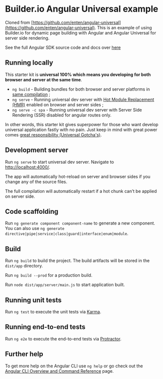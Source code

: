 # Builder.io Angular Universal example

Cloned from [https://github.com/enten/angular-universal](https://github.com/enten/angular-universal).
This is an example of using Builder.io for dynamic page building with Angular and Angular Universal for server side rendering.

See the full Angular SDK source code and docs over [here](/packages/angular)

## Running locally

This starter kit is **universal 100% which means you developing for both browser and server at the same time**.

- `ng build` - Building bundles for both browser and server platforms in [same compilation][webpack-multicompiler-example] ;
- `ng serve` - Running universal dev server with [Hot Module Replacement (HMR)][webpack-concept-hmr] enabled on browser and server sides ;
- `ng serve -c spa` - Running universal dev server with Server Side Rendering (SSR) disabled for angular routes only.

In other words, this starter kit gives superpower for those who want develop universal application fastly with no pain. Just keep in mind with great power comes [great responsibility (Universal Gotcha's)][universal-gotchas].

## Development server

Run `ng serve` to start universal dev server. Navigate to [http://localhost:4000/](http://localhost:4000/).

The app will automatically hot-reload on server and browser sides if you change any of the source files.

The full compilation will automatically restart if a hot chunk can't be applied on server side.

## Code scaffolding

Run `ng generate component component-name` to generate a new component. You can also use `ng generate directive|pipe|service|class|guard|interface|enum|module`.

## Build

Run `ng build` to build the project. The build artifacts will be stored in the `dist/app` directory.

Run `ng build --prod` for a production build.

Run `node dist/app/server/main.js` to start application built.

## Running unit tests

Run `ng test` to execute the unit tests via [Karma](https://karma-runner.github.io).

## Running end-to-end tests

Run `ng e2e` to execute the end-to-end tests via [Protractor](http://www.protractortest.org/).

## Further help

To get more help on the Angular CLI use `ng help` or go check out the [Angular CLI Overview and Command Reference](https://angular.io/cli) page.

[angulario-ssr]: https://angular.io/guide/universal
[angular-cli]: https://github.com/angular/angular-cli
[universal-gotchas]: https://github.com/angular/universal/blob/master/docs/gotchas.md
[webpack-concept-hmr]: https://webpack.js.org/concepts/hot-module-replacement/
[webpack-multicompiler-example]: https://github.com/webpack/webpack/tree/master/examples/multi-compiler
